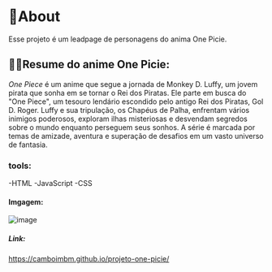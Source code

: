 # 📖About
Esse projeto é um leadpage de personagens do anima One Picie.

## 🏴‍☠️Resume do anime One Picie:

*One Piece* é um anime que segue a jornada de Monkey D. Luffy, um jovem pirata que sonha em se tornar o Rei dos Piratas.
Ele parte em busca do "One Piece", um tesouro lendário escondido pelo antigo Rei dos Piratas, Gol D. Roger. 
Luffy e sua tripulação, os Chapéus de Palha, enfrentam vários inimigos poderosos, exploram ilhas misteriosas e desvendam segredos sobre o mundo enquanto perseguem seus sonhos.
A série é marcada por temas de amizade, aventura e superação de desafios em um vasto universo de fantasia.

### tools:
-HTML
-JavaScript
-CSS
#### Imgagem: 
![image](https://github.com/user-attachments/assets/5e4c048d-15a2-4a54-b4d7-0d95957b5d6a)

##### Link: 
https://camboimbm.github.io/projeto-one-picie/

